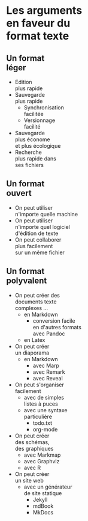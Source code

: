 # Les arguments<br>en faveur du<br>format texte

## Un format<br>léger
- Edition<br>plus rapide
- Sauvegarde<br>plus rapide
  - Synchronisation<br>facilitée
  - Versionnage<br>facilité
- Sauvegarde <br>plus économe<br> et plus écologique
- Recherche<br>plus rapide dans<br>ses fichiers

## Un format<br>ouvert

- On peut utiliser <br>n'importe quelle machine
- On peut utiliser <br>n'importe quel logiciel<br> d'édition de texte
- On peut collaborer<br>plus facilement<br>sur un même fichier

## Un format<br>polyvalent

- On peut créer des<br>documents texte<br>complexes ...
  - en Markdown
    - conversion facile <br>en d'autres formats<br>avec Pandoc
  - en Latex
- On peut créer <br>un diaporama
  - en Markdown
    - avec Marp
    - avec Remark
    - avec Reveal
- On peut s'organiser<br>facilement
  - avec de simples<br>listes à puces
  - avec une syntaxe<br>particulière
    - todo.txt
    - org-mode
- On peut créer<br>des schémas,<br>des graphiques
  - avec Markmap
  - avec Graphviz
  - avec R
- On peut créer<br>un site web
  - avec un générateur<br>de site statique
    - Jekyll
    - mdBook
    - MkDocs